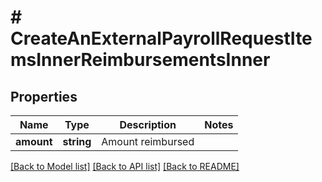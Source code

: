 # # CreateAnExternalPayrollRequestItemsInnerReimbursementsInner

## Properties

Name | Type | Description | Notes
------------ | ------------- | ------------- | -------------
**amount** | **string** | Amount reimbursed |

[[Back to Model list]](../../README.md#models) [[Back to API list]](../../README.md#endpoints) [[Back to README]](../../README.md)
